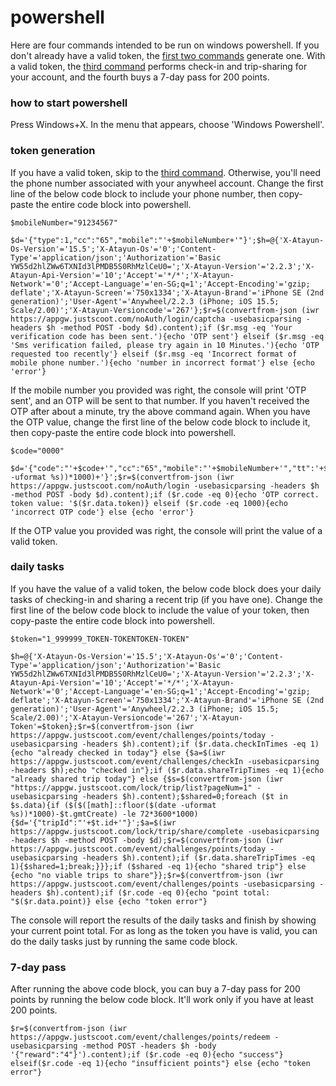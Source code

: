 # powershell

Here are four commands intended to be run on windows powershell. If you don't already have a valid token, the [first two commands](#tokengen) generate one. With a valid token, the [third command](#daily) performs check-in and trip-sharing for your account, and the fourth buys a 7-day pass for 200 points.

### how to start powershell
Press Windows+X. In the menu that appears, choose 'Windows Powershell'.

<a name="tokengen"/>

### token generation
If you have a valid token, skip to the [third command](#daily). Otherwise, you'll need the phone number associated with your anywheel account. Change the first line of the below code block to include your phone number, then copy-paste the entire code block into powershell.
```
$mobileNumber="91234567"

$d='{"type":1,"cc":"65","mobile":"'+$mobileNumber+'"}';$h=@{'X-Atayun-Os-Version'='15.5';'X-Atayun-Os'='0';'Content-Type'='application/json';'Authorization'='Basic YW55d2hlZWw6TXNId3lPMDB5S0RhMzlCeU0=';'X-Atayun-Version'='2.2.3';'X-Atayun-Api-Version'='10';'Accept'='*/*';'X-Atayun-Network'='0';'Accept-Language'='en-SG;q=1';'Accept-Encoding'='gzip; deflate';'X-Atayun-Screen'='750x1334';'X-Atayun-Brand'='iPhone SE (2nd generation)';'User-Agent'='Anywheel/2.2.3 (iPhone; iOS 15.5; Scale/2.00)';'X-Atayun-Versioncode'='267'};$r=$(convertfrom-json (iwr https://appgw.justscoot.com/noAuth/login/captcha -usebasicparsing -headers $h -method POST -body $d).content);if ($r.msg -eq 'Your verification code has been sent.'){echo 'OTP sent'} elseif ($r.msg -eq 'Sms verification failed, please try again in 10 Minutes.'){echo 'OTP requested too recently'} elseif ($r.msg -eq 'Incorrect format of mobile phone number.'){echo 'number in incorrect format'} else {echo 'error'}
```
If the mobile number you provided was right, the console will print 'OTP sent', and an OTP will be sent to that number. If you haven't received the OTP after about a minute, try the above command again. When you have the OTP value, change the first line of the below code block to include it, then copy-paste the entire code block into powershell.
```
$code="0000"

$d='{"code":"'+$code+'","cc":"65","mobile":"'+$mobileNumber+'","tt":'+$([math]::floor($(date -uformat %s))*1000)+'}';$r=$(convertfrom-json (iwr https://appgw.justscoot.com/noAuth/login -usebasicparsing -headers $h -method POST -body $d).content);if ($r.code -eq 0){echo 'OTP correct. token value: '$($r.data.token)} elseif ($r.code -eq 1000){echo 'incorrect OTP code'} else {echo 'error'}
```
If the OTP value you provided was right, the console will print the value of a valid token.

<a name="daily"/>

### daily tasks
If you have the value of a valid token, the below code block does your daily tasks of checking-in and sharing a recent trip (if you have one). Change the first line of the below code block to include the value of your token, then copy-paste the entire code block into powershell.
```
$token="1_999999_TOKEN-TOKENTOKEN-TOKEN"

$h=@{'X-Atayun-Os-Version'='15.5';'X-Atayun-Os'='0';'Content-Type'='application/json';'Authorization'='Basic YW55d2hlZWw6TXNId3lPMDB5S0RhMzlCeU0=';'X-Atayun-Version'='2.2.3';'X-Atayun-Api-Version'='10';'Accept'='*/*';'X-Atayun-Network'='0';'Accept-Language'='en-SG;q=1';'Accept-Encoding'='gzip; deflate';'X-Atayun-Screen'='750x1334';'X-Atayun-Brand'='iPhone SE (2nd generation)';'User-Agent'='Anywheel/2.2.3 (iPhone; iOS 15.5; Scale/2.00)';'X-Atayun-Versioncode'='267';'X-Atayun-Token'=$token};$r=$(convertfrom-json (iwr https://appgw.justscoot.com/event/challenges/points/today -usebasicparsing -headers $h).content);if ($r.data.checkInTimes -eq 1){echo "already checked in today"} else {$a=$(iwr https://appgw.justscoot.com/event/challenges/checkIn -usebasicparsing -headers $h);echo "checked in"};if ($r.data.shareTripTimes -eq 1){echo "already shared trip today"} else {$s=$(convertfrom-json (iwr "https://appgw.justscoot.com/lock/trip/list?pageNum=1" -usebasicparsing -headers $h).content);$shared=0;foreach ($t in $s.data){if ($($([math]::floor($(date -uformat %s))*1000)-$t.gmtCreate) -le 72*3600*1000){$d='{"tripId":"'+$t.id+'"}';$a=$(iwr https://appgw.justscoot.com/lock/trip/share/complete -usebasicparsing -headers $h -method POST -body $d);$r=$(convertfrom-json (iwr https://appgw.justscoot.com/event/challenges/points/today -usebasicparsing -headers $h).content);if ($r.data.shareTripTimes -eq 1){$shared=1;break;}}};if ($shared -eq 1){echo "shared trip"} else {echo "no viable trips to share"}};$r=$(convertfrom-json (iwr https://appgw.justscoot.com/event/challenges/points -usebasicparsing -headers $h).content);if ($r.code -eq 0){echo "point total: "$($r.data.point)} else {echo "token error"}
```
The console will report the results of the daily tasks and finish by showing your current point total. For as long as the token you have is valid, you can do the daily tasks just by running the same code block.

<a name="pass"/>

### 7-day pass
After running the above code block, you can buy a 7-day pass for 200 points by running the below code block. It'll work only if you have at least 200 points.
```
$r=$(convertfrom-json (iwr https://appgw.justscoot.com/event/challenges/points/redeem -usebasicparsing -method POST -headers $h -body '{"reward":"4"}').content);if ($r.code -eq 0){echo "success"} elseif($r.code -eq 1){echo "insufficient points"} else {echo "token error"}
```

